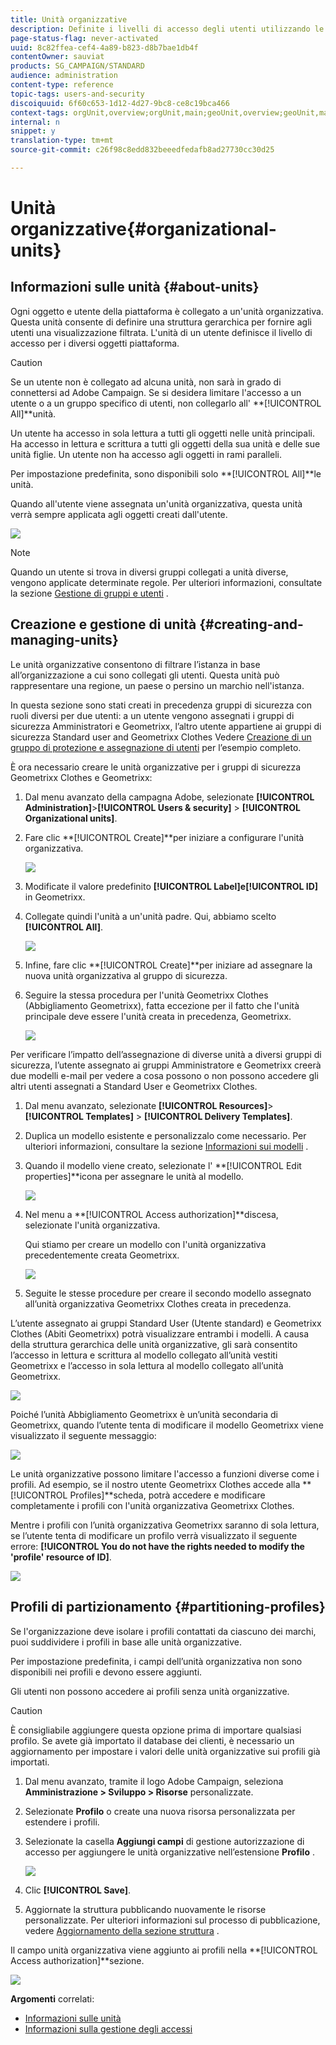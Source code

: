 ```yaml
---
title: Unità organizzative
description: Definite i livelli di accesso degli utenti utilizzando le unità organizzative.
page-status-flag: never-activated
uuid: 8c82ffea-cef4-4a89-b823-d8b7bae1db4f
contentOwner: sauviat
products: SG_CAMPAIGN/STANDARD
audience: administration
content-type: reference
topic-tags: users-and-security
discoiquuid: 6f60c653-1d12-4d27-9bc8-ce8c19bca466
context-tags: orgUnit,overview;orgUnit,main;geoUnit,overview;geoUnit,main
internal: n
snippet: y
translation-type: tm+mt
source-git-commit: c26f98c8edd832beeedfedafb8ad27730cc30d25

---
```



# Unità organizzative{#organizational-units}

## Informazioni sulle unità {#about-units}

Ogni oggetto e utente della piattaforma è collegato a un&#39;unità organizzativa. Questa unità consente di definire una struttura gerarchica per fornire agli utenti una visualizzazione filtrata. L&#39;unità di un utente definisce il livello di accesso per i diversi oggetti piattaforma.

>[!CAUTION]
>
>Se un utente non è collegato ad alcuna unità, non sarà in grado di connettersi ad Adobe Campaign. Se si desidera limitare l&#39;accesso a un utente o a un gruppo specifico di utenti, non collegarlo all&#39; **[!UICONTROL All]**unità.

Un utente ha accesso in sola lettura a tutti gli oggetti nelle unità principali. Ha accesso in lettura e scrittura a tutti gli oggetti della sua unità e delle sue unità figlie. Un utente non ha accesso agli oggetti in rami paralleli.

Per impostazione predefinita, sono disponibili solo **[!UICONTROL All]**le unità.

Quando all&#39;utente viene assegnata un&#39;unità organizzativa, questa unità verrà sempre applicata agli oggetti creati dall&#39;utente.

![](assets/user_management_2.png)

>[!NOTE]
>
>Quando un utente si trova in diversi gruppi collegati a unità diverse, vengono applicate determinate regole. Per ulteriori informazioni, consultate la sezione [Gestione di gruppi e utenti](../../administration/using/managing-groups-and-users.md) .

## Creazione e gestione di unità {#creating-and-managing-units}

Le unità organizzative consentono di filtrare l’istanza in base all’organizzazione a cui sono collegati gli utenti. Questa unità può rappresentare una regione, un paese o persino un marchio nell&#39;istanza.

In questa sezione sono stati creati in precedenza gruppi di sicurezza con ruoli diversi per due utenti: a un utente vengono assegnati i gruppi di sicurezza Amministratori e Geometrixx, l’altro utente appartiene ai gruppi di sicurezza Standard user and Geometrixx Clothes Vedere [Creazione di un gruppo di protezione e assegnazione di utenti](../../administration/using/managing-groups-and-users.md#creating-a-security-group-and-assigning-users) per l’esempio completo.

È ora necessario creare le unità organizzative per i gruppi di sicurezza Geometrixx Clothes e Geometrixx:

1. Dal menu avanzato della campagna Adobe, selezionate **[!UICONTROL Administration]**>**[!UICONTROL Users & security]** > **[!UICONTROL Organizational units]**.
1. Fare clic **[!UICONTROL Create]**per iniziare a configurare l&#39;unità organizzativa.

   ![](assets/manage_units_1.png)

1. Modificate il valore predefinito **[!UICONTROL Label]**e**[!UICONTROL ID]** in Geometrixx.
1. Collegate quindi l&#39;unità a un&#39;unità padre. Qui, abbiamo scelto **[!UICONTROL All]**.

   ![](assets/manage_units_2.png)

1. Infine, fare clic **[!UICONTROL Create]**per iniziare ad assegnare la nuova unità organizzativa al gruppo di sicurezza.
1. Seguire la stessa procedura per l&#39;unità Geometrixx Clothes (Abbigliamento Geometrixx), fatta eccezione per il fatto che l&#39;unità principale deve essere l&#39;unità creata in precedenza, Geometrixx.

   ![](assets/manage_units_3.png)

Per verificare l’impatto dell’assegnazione di diverse unità a diversi gruppi di sicurezza, l’utente assegnato ai gruppi Amministratore e Geometrixx creerà due modelli e-mail per vedere a cosa possono o non possono accedere gli altri utenti assegnati a Standard User e Geometrixx Clothes.

1. Dal menu avanzato, selezionate **[!UICONTROL Resources]**>**[!UICONTROL Templates]** > **[!UICONTROL Delivery Templates]**.
1. Duplica un modello esistente e personalizzalo come necessario. Per ulteriori informazioni, consultare la sezione [Informazioni sui modelli](../../start/using/marketing-activity-templates.md) .
1. Quando il modello viene creato, selezionate l&#39; **[!UICONTROL Edit properties]**icona per assegnare le unità al modello.

   ![](assets/manage_units_6.png)

1. Nel menu a **[!UICONTROL Access authorization]**discesa, selezionate l&#39;unità organizzativa.

   Qui stiamo per creare un modello con l&#39;unità organizzativa precedentemente creata Geometrixx.

   ![](assets/manage_units_5.png)

1. Seguite le stesse procedure per creare il secondo modello assegnato all’unità organizzativa Geometrixx Clothes creata in precedenza.

L’utente assegnato ai gruppi Standard User (Utente standard) e Geometrixx Clothes (Abiti Geometrixx) potrà visualizzare entrambi i modelli. A causa della struttura gerarchica delle unità organizzative, gli sarà consentito l’accesso in lettura e scrittura al modello collegato all’unità vestiti Geometrixx e l’accesso in sola lettura al modello collegato all’unità Geometrixx.

![](assets/manage_units_7.png)

Poiché l’unità Abbigliamento Geometrixx è un’unità secondaria di Geometrixx, quando l’utente tenta di modificare il modello Geometrixx viene visualizzato il seguente messaggio:

![](assets/manage_units_8.png)

Le unità organizzative possono limitare l&#39;accesso a funzioni diverse come i profili. Ad esempio, se il nostro utente Geometrixx Clothes accede alla **[!UICONTROL Profiles]**scheda, potrà accedere e modificare completamente i profili con l&#39;unità organizzativa Geometrixx Clothes.

Mentre i profili con l’unità organizzativa Geometrixx saranno di sola lettura, se l’utente tenta di modificare un profilo verrà visualizzato il seguente errore: **[!UICONTROL You do not have the rights needed to modify the 'profile' resource of ID]**.

![](assets/manage_units_10.png)

## Profili di partizionamento {#partitioning-profiles}

Se l&#39;organizzazione deve isolare i profili contattati da ciascuno dei marchi, puoi suddividere i profili in base alle unità organizzative.

Per impostazione predefinita, i campi dell’unità organizzativa non sono disponibili nei profili e devono essere aggiunti.

Gli utenti non possono accedere ai profili senza unità organizzative.

>[!CAUTION]
>
>È consigliabile aggiungere questa opzione prima di importare qualsiasi profilo. Se avete già importato il database dei clienti, è necessario un aggiornamento per impostare i valori delle unità organizzative sui profili già importati.

1. Dal menu avanzato, tramite il logo Adobe Campaign, seleziona **Amministrazione > Sviluppo > Risorse** personalizzate.
1. Selezionate **Profilo** o create una nuova risorsa personalizzata per estendere i profili.
1. Selezionate la casella **Aggiungi campi** di gestione autorizzazione di accesso per aggiungere le unità organizzative nell’estensione **Profilo** .

   ![](assets/user_management_9.png)

1. Clic **[!UICONTROL Save]**.
1. Aggiornate la struttura pubblicando nuovamente le risorse personalizzate. Per ulteriori informazioni sul processo di pubblicazione, vedere [Aggiornamento della sezione struttura](../../developing/using/data-model-concepts.md) .

Il campo unità organizzativa viene aggiunto ai profili nella **[!UICONTROL Access authorization]**sezione.

![](assets/user_management_10.png)

**Argomenti** correlati:

* [Informazioni sulle unità](../../administration/using/organizational-units.md#about-units)
* [Informazioni sulla gestione degli accessi](../../administration/using/about-access-management.md)

